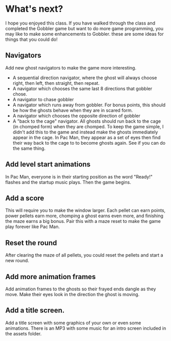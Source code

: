 # What's next?

I hope you enjoyed this class.  If you have walked through the class and completed the Gobbler game but want to do more game programming, you may like to make some enhancements to Gobbler.  these are some ideas for things that you could do!


## Navigators
Add new ghost navigators to make the game more interesting.
- A sequential direction navigator, where the ghost will always
  choose right, then left, then straight, then repeat.
- A navigator which chooses the same last 8 directions that gobbler chose.
- A navigator to chase gobbler
- A navigator which runs away from gobbler.  For bonus points, this should
  be how the ghosts behave when they are in scared form.
- A navigator which chooses the opposite direction of gobbler
- A "back to the cage" navigator.  All ghosts should run back to the cage
  (in chomped form) when they are chomped.  To keep the game simple, I didn't
  add this to the game and instead make the ghosts immediately appear in the
  cage.  In Pac Man, they appear as a set of eyes then find their way back
  to the cage to to become ghosts again.  See if you can do the same thing.

## Add level start animations
In Pac Man, everyone is in their starting position as the word "Ready!" flashes and the startup music plays.  Then the
game begins.

## Add a score
This will require you to make the window larger.  Each pellet can earn points, power pellets earn more, chomping a ghost earns even more, and finishing the maze earns a big bonus.  Pair this with a maze reset to make the game play forever like Pac Man.

##	Reset the round
After clearing the maze of all pellets, you could reset the pellets and start a new round.

## Add more animation frames
Add animation frames to the ghosts so their frayed ends dangle as they move.  Make their eyes look in the direction the ghost is moving.

## Add a title screen.
Add a title screen with some graphics of your own or even some animations.  There is an MP3 with some music for an intro screen included in the assets folder.
